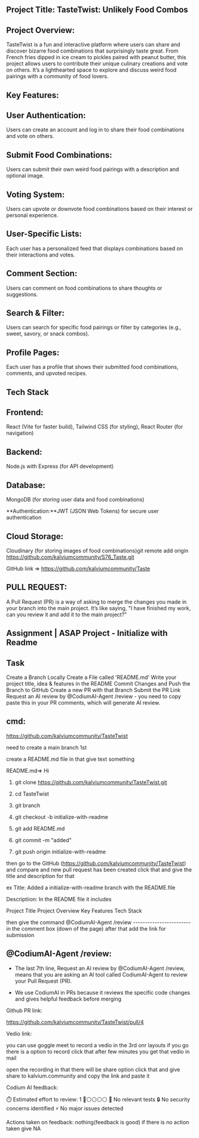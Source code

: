 ## Project Title: TasteTwist: Unlikely Food Combos

## Project Overview:

TasteTwist is a fun and interactive platform where users can share and discover bizarre food combinations that surprisingly taste great. From French fries dipped in ice cream to pickles paired with peanut butter, this project allows users to contribute their unique culinary creations and vote on others. It’s a lighthearted space to explore and discuss weird food pairings with a community of food lovers.

## Key Features:

## User Authentication: 

Users can create an account and log in to share their food combinations and vote on others.

## Submit Food Combinations: 

Users can submit their own weird food pairings with a description and optional image.

## Voting System: 

Users can upvote or downvote food combinations based on their interest or personal experience.

## User-Specific Lists: 

Each user has a personalized feed that displays combinations based on their interactions and votes.

## Comment Section: 

Users can comment on food combinations to share thoughts or suggestions.

## Search & Filter: 

Users can search for specific food pairings or filter by categories (e.g., sweet, savory, or snack combos).

## Profile Pages: 

Each user has a profile that shows their submitted food combinations, comments, and upvoted recipes.

## Tech Stack


## Frontend: 

React (Vite for faster build), Tailwind CSS (for styling), React Router (for navigation)

## Backend:

Node.js with Express (for API development)

## Database: 

MongoDB (for storing user data and food combinations)

**Authentication:**JWT (JSON Web Tokens) for secure user authentication

## Cloud Storage: 

Cloudinary (for storing images of food combinations)git remote add origin https://github.com/kalviumcommunity/S76_Taste.git

GitHub link => https://github.com/kalviumcommunity/Taste

PULL REQUEST:
-------------

A Pull Request (PR) is a way of asking to merge the changes you made in your branch into the main project. It’s like saying, "I have finished my work, can you review it and add it to the main project?"


Assignment | ASAP Project - Initialize with Readme
---------------------------------------------------

Task
------
Create a Branch Locally
Create a File called 'README.md'
Write your project title, idea & features in the README
Commit Changes and Push the Branch to GitHub
Create a new PR with that Branch
Submit the PR Link
Request an AI review by @CodiumAI-Agent /review - you need to copy paste this in your PR comments, which will generate AI review.


cmd:
----

https://github.com/kalviumcommunity/TasteTwist 

need to create a main branch 1st

create a README.md file in that give text something 

README.md=> Hi


1. git clone https://github.com/kalviumcommunity/TasteTwist.git

2. cd TasteTwist

3. git branch

4. git checkout -b initialize-with-readme

5. git add README.md

6. git commit -m "added"

7. git push origin initialize-with-readme

then go to the GitHub (https://github.com/kalviumcommunity/TasteTwist) and  compare and new pull request has been created click that and give the title and description for that

ex 
Title:
    Added a  initialize-with-readme branch with the README.file

Descriptiion:
    In the README file it includes

Project Title
Project Overview
Key Features
Tech Stack

then give the command @CodiumAI-Agent /review
                      ------------------------
in the comment box (down of the page) after that add the link for submission

@CodiumAI-Agent /review:
-----------------------
  - The last 7th line, Request an AI review by @CodiumAI-Agent /review, means that you are asking an AI tool called CodiumAI-Agent to review your Pull Request (PR).

  -  We use CodiumAI in PRs because it reviews the specific code changes and gives helpful feedback before merging


Github PR link:

https://github.com/kalviumcommunity/TasteTwist/pull/4

Vedio link:

you can use goggle meet to record a vedio
 in the 3rd onr layouts if you go there is a option to record click that after few minutes you get that vedio in mail

 open the recording in that there will be share option click that and give share to kalvium.community and copy the link and paste it


Codium AI feedback:

⏱️ Estimated effort to review: 1 🔵⚪⚪⚪⚪
🧪 No relevant tests
🔒 No security concerns identified
⚡ No major issues detected

Actions taken on feedback:
nothing(feedback is good)
if there is no action taken give NA